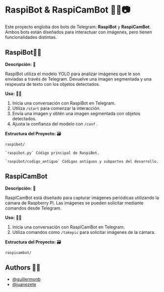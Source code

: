 # RaspiBot & RaspiCamBot 🤖🍓📷
Este proyecto engloba dos bots de Telegram: **RaspiBot** y **RaspiCamBot**. Ambos bots están diseñados para interactuar con imágenes, pero tienen funcionalidades distintas.

## RaspiBot🤖👀
**Descripción:** 👋

RaspiBot utiliza el modelo YOLO para analizar imágenes que le son enviadas a través de Telegram. Devuelve una imagen segmentada y una respeusta de texto con los objetos detectados.

**Uso:** 👨‍💻

1. Inicia una conversación con RaspiBot en Telegram.
2. Utiliza `/start` para comenzar la interacción.
3. Envía una imagen y obtén una imagen segmentada con objetos detectados.
4. Ajusta la confianza del modelo con `/conf` <valor>.

**Estructura del Proyecto:** 🗃️

`raspibot/` 

    `raspibot.py` Código principal de RaspiBot.

    `raspibot/codigo_antiguo` Códigos antiguos y subpartes del desarrollo.


## RaspiCamBot
**Descripción:** 👋

RaspiCamBot está diseñado para capturar imágenes periódicas utilizando la cámara de Raspberry Pi. Las imágenes se pueden solicitar mediante comandos desde Telegram.

**Uso:** 👨‍💻

1. Inicia una conversación con RaspiCamBot en Telegram.
2. Utiliza comandos como `/takepic` para solicitar imágenes de la cámara.


**Estructura del Proyecto:** 🗃️

`raspicambot/` 


## Authors 👷‍♂️

- [@guillermonb](https://github.com/guillermonb)
- [@juanezete](https://github.com/juanezete)


